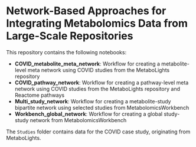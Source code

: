 #  Network-Based Approaches for Integrating Metabolomics Data from Large-Scale Repositories

This repository contains the following notebooks:
- **COVID_metabolite_meta_network**: Workflow for creating a metabolite-level meta network using COVID studies from the MetaboLights repository
- **COVID_pathway_network**: Workflow for creating a pathway-level meta network using COVID studies from the MetaboLights repository and Reactome pathways
- **Multi_study_network**: Workflow for creating a metabolite-study bipartite network using selected studies from MetabolomicsWorkbench
- **Workbench_global_network**: Workflow for creating a global study-study network from MetabolomicsWorkbench

The `Studies` folder contains data for the COVID case study, originating from MetaboLights. 